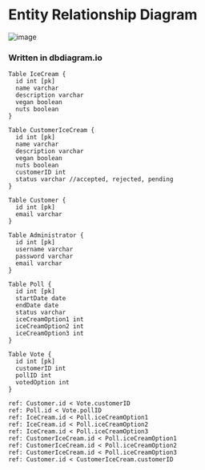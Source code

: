 # Entity Relationship Diagram

![image](https://github.com/Kaptajnerne/SocialFoodies_Backend/assets/113116068/3f505fa5-eb1d-46f4-8e2e-d61b3ff32ba0)

### Written in dbdiagram.io

```
Table IceCream {
  id int [pk]
  name varchar
  description varchar
  vegan boolean
  nuts boolean
}

Table CustomerIceCream {
  id int [pk]
  name varchar
  description varchar
  vegan boolean
  nuts boolean
  customerID int
  status varchar //accepted, rejected, pending
}

Table Customer {
  id int [pk]
  email varchar
}

Table Administrator {
  id int [pk]
  username varchar
  password varchar
  email varchar
}

Table Poll {
  id int [pk]
  startDate date
  endDate date
  status varchar
  iceCreamOption1 int
  iceCreamOption2 int 
  iceCreamOption3 int 
}

Table Vote {
  id int [pk]
  customerID int
  pollID int
  votedOption int
}

ref: Customer.id < Vote.customerID
ref: Poll.id < Vote.pollID
ref: IceCream.id < Poll.iceCreamOption1
ref: IceCream.id < Poll.iceCreamOption2
ref: IceCream.id < Poll.iceCreamOption3
ref: CustomerIceCream.id < Poll.iceCreamOption1
ref: CustomerIceCream.id < Poll.iceCreamOption2
ref: CustomerIceCream.id < Poll.iceCreamOption3
ref: Customer.id < CustomerIceCream.customerID
```
